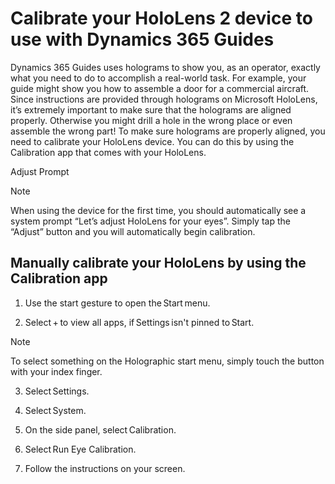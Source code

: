 
# Calibrate your HoloLens 2 device to use with Dynamics 365 Guides

Dynamics 365 Guides uses holograms to show you, as an operator, exactly what you need to do to accomplish a real-world task. For example, your guide might show you how to assemble a door for a commercial aircraft. Since instructions are provided through holograms on Microsoft HoloLens, it’s extremely important to make sure that the holograms are aligned properly. Otherwise you might drill a hole in the wrong place or even assemble the wrong part! To make sure holograms are properly aligned, you need to calibrate your HoloLens device. You can do this by using the Calibration app that comes with your HoloLens.  

Adjust Prompt 

>[!NOTE]
>When using the device for the first time, you should automatically see a system prompt “Let’s adjust HoloLens for your eyes”. Simply tap the “Adjust” button and you will automatically begin calibration. 

## Manually calibrate your HoloLens by using the Calibration app 

1. Use the start gesture to open the Start menu. 

2. Select + to view all apps, if Settings isn't pinned to Start. 

>[!NOTE]
>To select something on the Holographic start menu, simply touch the button with your index finger.

3. Select Settings. 

4. Select System. 

5. On the side panel, select Calibration. 

6. Select Run Eye Calibration. 

7. Follow the instructions on your screen. 
